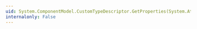 ```yaml
---
uid: System.ComponentModel.CustomTypeDescriptor.GetProperties(System.Attribute[])
internalonly: False
---
```

